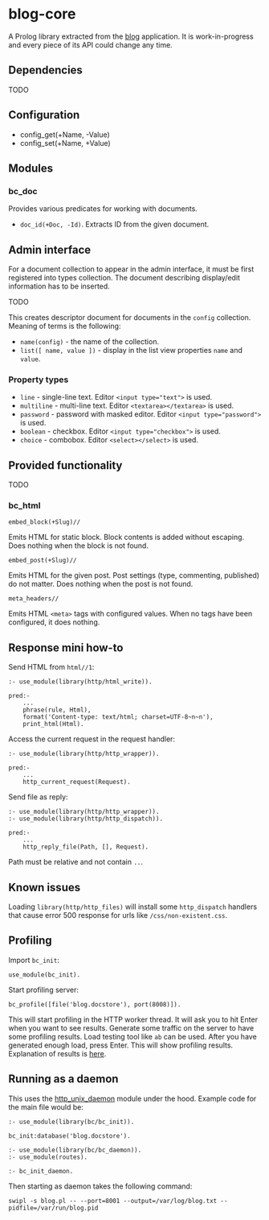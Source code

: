# blog-core

A Prolog library extracted from the [blog](https://github.com/rla) application.
It is work-in-progress and every piece of its API could change any time.

## Dependencies

TODO

## Configuration

 * config_get(+Name, -Value)
 * config_set(+Name, +Value)
 
## Modules

### bc_doc

Provides various predicates for working with documents.

 * `doc_id(+Doc, -Id)`. Extracts ID from the given document.
 
## Admin interface

For a document collection to appear in the admin interface, it must be first
registered into types collection. The document describing display/edit
information has to be inserted.

TODO

This creates descriptor document for documents in the `config` collection.
Meaning of terms is the following:

 * `name(config)` - the name of the collection.
 * `list([ name, value ])` - display in the list view properties `name` and `value`.
    
### Property types

 * `line` - single-line text. Editor `<input type="text">` is used.
 * `multiline` - multi-line text. Editor `<textarea></textarea>` is used.
 * `password` - password with masked editor. Editor `<input type="password">` is used.
 * `boolean` - checkbox. Editor `<input type="checkbox">` is used.
 * `choice` - combobox. Editor `<select></select>` is used.
 
## Provided functionality

TODO

### bc_html

`embed_block(+Slug)//`

Emits HTML for static block. Block contents is added without escaping. Does nothing
when the block is not found.

`embed_post(+Slug)//`

Emits HTML for the given post. Post settings (type, commenting, published)
do not matter. Does nothing when the post is not found.

`meta_headers//`

Emits HTML `<meta>` tags with configured values. When no tags have been configured,
it does nothing.

## Response mini how-to

Send HTML from `html//1`:

    :- use_module(library(http/html_write)).

    pred:-
        ...
        phrase(rule, Html),
        format('Content-type: text/html; charset=UTF-8~n~n'),
        print_html(Html).

Access the current request in the request handler:

    :- use_module(library(http/http_wrapper)).
    
    pred:-
        ...
        http_current_request(Request).

Send file as reply:

    :- use_module(library(http/http_wrapper)).
    :- use_module(library(http/http_dispatch)).

    pred:-
        ...
        http_reply_file(Path, [], Request).

Path must be relative and not contain `..`.

## Known issues

Loading `library(http/http_files)` will install some `http_dispatch` handlers
that cause error 500 response for urls like `/css/non-existent.css`.

## Profiling

Import `bc_init`:

    use_module(bc_init).
    
Start profiling server:

    bc_profile([file('blog.docstore'), port(8008)]).

This will start profiling in the HTTP worker thread. It will ask you
to hit Enter when you want to see results. Generate some traffic on the server
to have some profiling results. Load testing tool like `ab` can be used. After
you have generated enough load, press Enter. This will show profiling results.
Explanation of results is [here](http://www.swi-prolog.org/pldoc/man?section=profile).

## Running as a daemon

This uses the [http_unix_daemon](http://www.swi-prolog.org/pldoc/man?section=httpunixdaemon)
module under the hood. Example code for the main file would be:

    :- use_module(library(bc/bc_init)).
    
    bc_init:database('blog.docstore').
    
    :- use_module(library(bc/bc_daemon)).
    :- use_module(routes).
    
    :- bc_init_daemon.

Then starting as daemon takes the following command:

    swipl -s blog.pl -- --port=8001 --output=/var/log/blog.txt --pidfile=/var/run/blog.pid

